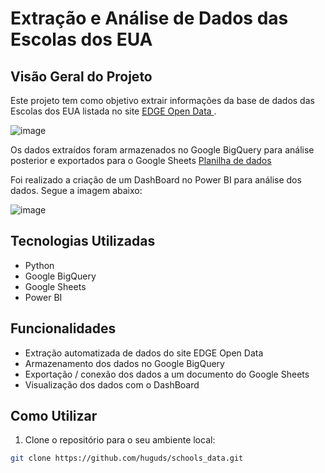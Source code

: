 # Extração e Análise de Dados das Escolas dos EUA

## Visão Geral do Projeto

Este projeto tem como objetivo extrair informações da base de dados das Escolas dos EUA listada no site [EDGE Open Data ](https://data-nces.opendata.arcgis.com/search?groupIds=6fa82692c79042a8b0e6dd222001a41b).

![image](https://github.com/huguds/schools_data/assets/79457377/1398a453-b0c0-4c7b-bee5-e8f44292b82b)

Os dados extraídos foram armazenados no Google BigQuery para análise posterior e exportados para o Google Sheets [Planilha de dados](https://docs.google.com/spreadsheets/d/e/2PACX-1vRY0rSJoiQpNdnO03175CyhGYvv2zE1dBhL7IN6-ApDYHdmKoBvhH4yf-i-igEu_k4PHVqh8KeKbcrm/pubhtml?gid=1192293717&single=true)

Foi realizado a criação de um DashBoard no Power BI para análise dos dados. Segue a imagem abaixo:

![image](https://github.com/huguds/schools_data/assets/79457377/f8d620de-6a3e-408d-93dc-5c07f2f8fcc8)

## Tecnologias Utilizadas

- Python
- Google BigQuery
- Google Sheets
- Power BI

## Funcionalidades

- Extração automatizada de dados do site EDGE Open Data
- Armazenamento dos dados no Google BigQuery
- Exportação / conexão dos dados a um documento do Google Sheets
- Visualização dos dados com o DashBoard

## Como Utilizar

1. Clone o repositório para o seu ambiente local:

```bash
git clone https://github.com/huguds/schools_data.git
